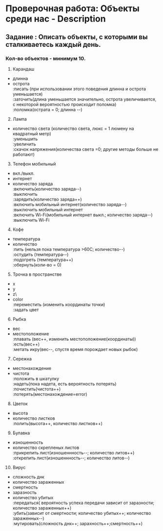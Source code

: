 # Проверочная работа: Объекты среди нас - Description
## Задание : Описать объекты, с которыми вы сталкиваетесь каждый день.
### Кол-во объектов - минимум 10.
 
1. Карандаш
- длинна
- острота\
:писать (при использовании этого поведения длинна и острота уменьшается)\
:заточить(длина уменьшается значительно, острота увеличивается, с некоторой вероятностью происходит поломка)\
:поломка(острата = 0; длинна --)

2. Лампа
- количество света (количество света,  люкс = 1 люмену на квадратный метр)\
:уменьшить\
:увеличить\
:скачок напряжения(количества света =0; другие методы больше не работают)

3. Телефон мобильный
- вкл./выкл.
- интернет
- количество заряда\
:включить(количество заряда--)\
:выключить\
:зарядить(количество заряда++)\
:включить мобильный интернет(количество заряда--)\
:выключить мобильный интернет\
:включить Wi-Fi(мобильный интернет выкл.; количество заряда--)\
:выключить Wi-Fi

4. Кофе
- температура
- количество\
:пить (нельзя пока температура >60C; количество--)\
:остудить (температура--)\
:подогреть (температура++)\
:обернуть(коли-во = 0)

5. Трочка в пространстве
- х
- у
- z\
- color\
:переместить (изменить координаты точки)\
:задать цвет

6. Рыбка
- вес
- местоположение\
:плавать (вес++, изменить местоположение(координаты))\
:есть(вес++)\
:метать икру(вес--, спустя время порождает новых рыбок)

7. Сережка
- местонахождение
- чистота\
:положить в шкатулку\
:надеть(пока надета, есть вероятность потерять)\
:почистить(чистота++)\
:потерять(местонахождение=error)

8. Цветок
- высота
- количество листков\
:полить(высота++, количество листков++)

9. Булавка
- изношенность
- количество скрепленых листов\
:прикрепить лист(изношеннность--; количество литов++)\
:открепить лист(изношеннность--; количество литов--)

10. Вирус
- сложность днк
- количество зараженных
- смертность
- заразность
- количество убитых\
:передаться( вероятность успеха передачи зависит от заразности; количество зараженных++)\
:убить(зависит от смертности; количество убитых++; количество зараженных--)\
:мутировать(сложность днк++; зарахность++;смертность++)


